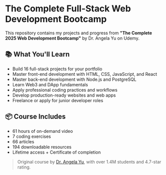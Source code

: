 # The Complete Full-Stack Web Development Bootcamp

This repository contains my projects and progress from **"The Complete 2025 Web Development Bootcamp"** by Dr. Angela Yu on Udemy.

## 📚 What You'll Learn
- Build 16 full-stack projects for your portfolio
- Master front-end development with HTML, CSS, JavaScript, and React
- Master back-end development with Node.js and PostgreSQL
- Learn Web3 and DApp fundamentals
- Apply professional coding practices and workflows
- Develop production-ready websites and web apps
- Freelance or apply for junior developer roles

## 📦 Course Includes
- 61 hours of on-demand video  
- 7 coding exercises  
- 66 articles  
- 194 downloadable resources  
- Lifetime access + Certificate of completion

> Original course by [Dr. Angela Yu](https://www.udemy.com/course/the-complete-web-development-bootcamp/), with over 1.4M students and 4.7-star rating.